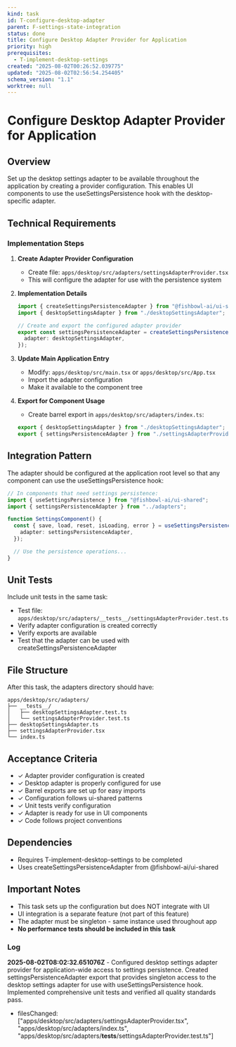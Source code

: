 ```yaml
---
kind: task
id: T-configure-desktop-adapter
parent: F-settings-state-integration
status: done
title: Configure Desktop Adapter Provider for Application
priority: high
prerequisites:
  - T-implement-desktop-settings
created: "2025-08-02T00:26:52.039775"
updated: "2025-08-02T02:56:54.254405"
schema_version: "1.1"
worktree: null
---
```


# Configure Desktop Adapter Provider for Application

## Overview

Set up the desktop settings adapter to be available throughout the application by creating a provider configuration. This enables UI components to use the useSettingsPersistence hook with the desktop-specific adapter.

## Technical Requirements

### Implementation Steps

1. **Create Adapter Provider Configuration**
   - Create file: `apps/desktop/src/adapters/settingsAdapterProvider.tsx`
   - This will configure the adapter for use with the persistence system

2. **Implementation Details**

   ```typescript
   import { createSettingsPersistenceAdapter } from "@fishbowl-ai/ui-shared";
   import { desktopSettingsAdapter } from "./desktopSettingsAdapter";

   // Create and export the configured adapter provider
   export const settingsPersistenceAdapter = createSettingsPersistenceAdapter({
     adapter: desktopSettingsAdapter,
   });
   ```

3. **Update Main Application Entry**
   - Modify: `apps/desktop/src/main.tsx` or `apps/desktop/src/App.tsx`
   - Import the adapter configuration
   - Make it available to the component tree

4. **Export for Component Usage**
   - Create barrel export in `apps/desktop/src/adapters/index.ts`:
   ```typescript
   export { desktopSettingsAdapter } from "./desktopSettingsAdapter";
   export { settingsPersistenceAdapter } from "./settingsAdapterProvider";
   ```

## Integration Pattern

The adapter should be configured at the application root level so that any component can use the useSettingsPersistence hook:

```typescript
// In components that need settings persistence:
import { useSettingsPersistence } from "@fishbowl-ai/ui-shared";
import { settingsPersistenceAdapter } from "../adapters";

function SettingsComponent() {
  const { save, load, reset, isLoading, error } = useSettingsPersistence({
    adapter: settingsPersistenceAdapter,
  });

  // Use the persistence operations...
}
```

## Unit Tests

Include unit tests in the same task:

- Test file: `apps/desktop/src/adapters/__tests__/settingsAdapterProvider.test.ts`
- Verify adapter configuration is created correctly
- Verify exports are available
- Test that the adapter can be used with createSettingsPersistenceAdapter

## File Structure

After this task, the adapters directory should have:

```
apps/desktop/src/adapters/
├── __tests__/
│   ├── desktopSettingsAdapter.test.ts
│   └── settingsAdapterProvider.test.ts
├── desktopSettingsAdapter.ts
├── settingsAdapterProvider.tsx
└── index.ts
```

## Acceptance Criteria

- ✓ Adapter provider configuration is created
- ✓ Desktop adapter is properly configured for use
- ✓ Barrel exports are set up for easy imports
- ✓ Configuration follows ui-shared patterns
- ✓ Unit tests verify configuration
- ✓ Adapter is ready for use in UI components
- ✓ Code follows project conventions

## Dependencies

- Requires T-implement-desktop-settings to be completed
- Uses createSettingsPersistenceAdapter from @fishbowl-ai/ui-shared

## Important Notes

- This task sets up the configuration but does NOT integrate with UI
- UI integration is a separate feature (not part of this feature)
- The adapter must be singleton - same instance used throughout app
- **No performance tests should be included in this task**

### Log

**2025-08-02T08:02:32.651076Z** - Configured desktop settings adapter provider for application-wide access to settings persistence. Created settingsPersistenceAdapter export that provides singleton access to the desktop settings adapter for use with useSettingsPersistence hook. Implemented comprehensive unit tests and verified all quality standards pass.

- filesChanged: ["apps/desktop/src/adapters/settingsAdapterProvider.tsx", "apps/desktop/src/adapters/index.ts", "apps/desktop/src/adapters/__tests__/settingsAdapterProvider.test.ts"]
